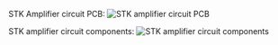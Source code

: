 STK Amplifier circuit PCB:
![STK amplifier circuit PCB](shun-mitsu.github.io/images/20200105_205832.jpg)

STK amplifier circuit components:
![STK amplifier circuit components](shun-mitsu.github.io/images/20200105_205907.jpg)
